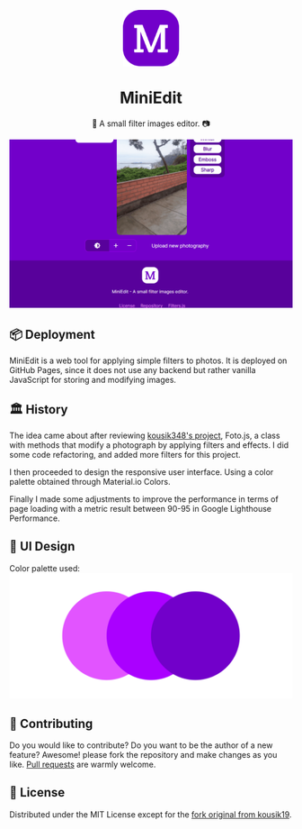 <p align="center">
  <img
    src=".github/logo.png"
    align="center"
    width="100"
    alt="MiniEdit"
    title="MiniEdit"
  />
  <h1 align="center">MiniEdit</h1>
</p>

<p align="center">
  📱 A small filter images editor. 📷
</p>

![Demo of Project](./.github/demo.gif)

## 📦 Deployment
MiniEdit is a web tool for applying simple filters to photos. It is deployed on GitHub Pages, since it does not use any backend but rather vanilla JavaScript for storing and modifying images.


## 🏛️ History
The idea came about after reviewing [kousik348's project](https://github.com/kousik19/foto.js), Foto.js, a class with methods that modify a photograph by applying filters and effects. I did some code refactoring, and added more filters for this project.

I then proceeded to design the responsive user interface. Using a color palette obtained through Material.io Colors.

Finally I made some adjustments to improve the performance in terms of page loading with a metric result between 90-95 in Google Lighthouse Performance.


## 🎨 UI Design
Color palette used:
![](./.github/palette.png)

## 🤲 Contributing

Do you would like to contribute? Do you want to be the author of a new feature? Awesome! please fork the repository and make changes as you like. [Pull requests](https://github.com/360macky/miniedit/pulls) are warmly welcome.

## 📃 License

Distributed under the MIT License except for the [fork original from kousik19](https://rawcdn.githack.com/kousik19/foto.js/d604b02c69b6f037875bc4a3050b85d776dc4659/foto.js).
